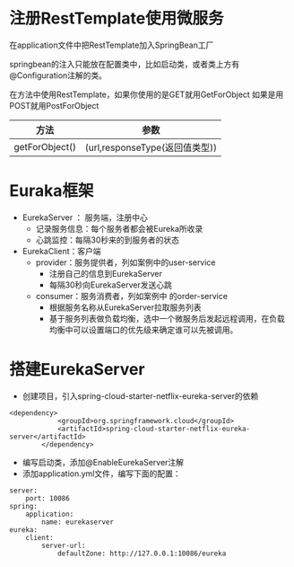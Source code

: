 # 注册RestTemplate使用微服务

在application文件中把RestTemplate加入SpringBean工厂

springbean的注入只能放在配置类中，比如启动类，或者类上方有@Configuration注解的类。

在方法中使用RestTemplate，如果你使用的是GET就用GetForObject  如果是用POST就用PostForObject

| 方法           | 参数                           |
| -------------- | ------------------------------ |
| getForObject() | (url,responseType(返回值类型)) |



# Euraka框架

- EurekaServer ： 服务端，注册中心
  - 记录服务信息：每个服务者都会被Eureka所收录
  - 心跳监控：每隔30秒来的到服务者的状态
- EurekaClient：客户端
  - provider：服务提供者，列如案例中的user-service
    - 注册自己的信息到EurekaServer
    - 每隔30秒向EurekaServer发送心跳
  - consumer：服务消费者，列如案例中 的order-service
    - 根据服务名称从EurekaServer拉取服务列表
    - 基于服务列表做负载均衡，选中一个微服务后发起远程调用，在负载均衡中可以设置端口的优先级来确定谁可以先被调用。



# 搭建EurekaServer

- 创建项目，引入spring-cloud-starter-netflix-eureka-server的依赖

```
<dependency>
            <groupId>org.springframework.cloud</groupId>
            <artifactId>spring-cloud-starter-netflix-eureka-server</artifactId>
        </dependency>
```

- 编写启动类，添加@EnableEurekaServer注解
- 添加application.yml文件，编写下面的配置：

```
server:
	port: 10086
spring:
	application:
		name: eurekaserver
eureka:
	client:
		server-url:
			defaultZone: http://127.0.0.1:10086/eureka
```

